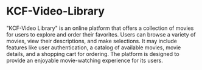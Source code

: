 # KCF-Video-Library
"KCF-Video Library" is an online platform that offers a collection of movies for users to explore and order their favorites. Users can browse a variety of movies, view their descriptions, and make selections. It may include features like user authentication, a catalog of available movies, movie details, and a shopping cart for ordering. The platform is designed to provide an enjoyable movie-watching experience for its users.
